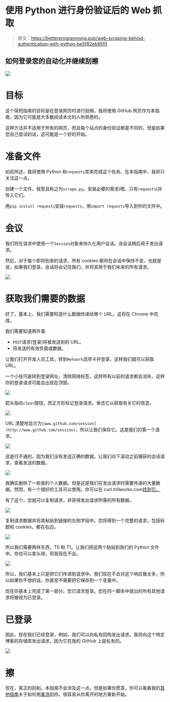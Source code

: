 # 使用 Python 进行身份验证后的 Web 抓取

> 原文：<https://betterprogramming.pub/web-scraping-behind-authentication-with-python-be5f82eb85f0>

## 如何登录您的自动化并继续刮擦

![](img/fcaff726dc7759513c74aa9eaa8c9246.png)

# 目标

这个简短指南的目标是在登录网页时进行刮擦。我将使用 GitHub 网页作为本指南，因为它可能是大多数阅读本文的人所熟悉的。

这种方法并不适用于所有的网页，而且每个站点的身份验证都是不同的，但是如果您自己尝试的话，这可能是一个好的开始。

# 准备文件

如前所述，我将使用 Python 和`requests`库来完成这个任务。在本指南中，我将只关注这一点。

创建一个文件，我暂且称之为`scrape.py`。安装必要的需求(嗯，只有`requests`)并导入它们。

用`pip install requests`安装`requests`，用`import requests`导入到你的文件中。

# 会议

我们将在请求中使用一个`Session`对象来持久化用户会话。该会话稍后用于发出请求。

然后，对于每个即将到来的请求，所有 cookies 都将在会话中保持不变。也就是说，如果我们登录，会话将会记住我们，并将其用于我们未来的所有请求。

![](img/0b6fce4015106370b28a856dcf108925.png)

# 获取我们需要的数据

好了，基本上，我们需要知道什么数据传递给哪个 URL。这将在 Chrome 中完成。

我们需要知道两件事:

*   `POST`请求(登录)将被发送到的 URL。
*   将发送的有效负载或数据。

让我们打开开发人员工具，转到`Network`选项卡并登录，这样我们就可以获取 URL。

一个小技巧是转到登录网址，清除网络标签，这样所有以前的请求都会消失，这样你的登录请求可能会出现在顶部。

![](img/ea8c201db1f0584fee5fd4813e0e391f.png)

箭头指向`clear`按钮，而正方形标记登录请求。单击它以获取有关它的信息。

![](img/8d27ca7245c697cabf4e9a23b3b6ba48.png)

URL 清楚地显示为`[www.github.com/session](http://www.github.com/session)`，所以让我们保存它。这是我们的第一个请求。

![](img/1d8f6668715aff0f5d77429d0170dc18.png)

这是行不通的，因为我们没有发送正确的数据。让我们向下滚动之前捕获的会话请求，查看发送的数据。

![](img/1f7bb6c0d6f82119e32359a4c5ba3a18.png)

我确实删除了一些我的个人数据。但是这是我们在发出请求时需要传递的大量数据。然而，有一个很好的工具可以使用。你可以在 curl.trillworks.com[找到它。](https://curl.trillworks.com/)

有了这个，您就可以复制请求，并获得发出请求所需的所有数据。

![](img/7673643cb67a0878cb1d36e23ce1340b.png)

复制请求数据并将其粘贴到链接的左侧字段中。您将得到一个完整的请求，包括标题和 cookies，都在右边。

![](img/befcf8cd5b9a12b1c44e3078aa69a9fc.png)

所以我们需要两样东西，T0 和 T1。让我们把这两个粘贴到我们的 Python 文件中。你也可以拿头球，但我现在不会。

![](img/d4edf3d81b921069bcc397f5a8423ec1.png)

所以，我们基本上只是把它们传递到请求中。我们现在不会对这个响应做太多，所以如果你不想的话，你甚至不需要把它保存到一个变量中。

现在你基本上完成了第一部分。您已请求登录。您在同一脚本中提出的所有其他请求将被视为已登录。

# 已登录

因此，现在我们已经登录，例如，我们可以向私有回购发出请求。我将向这个特定博客的存储库发出请求，因为它在我的 GitHub 上是私有的。

![](img/573256a16260da5c716d6ecf486cced5.png)

# 擦

现在，真正的刮削。本指南不会涉及这一点。但是如果你愿意，你可以看看我的[其他指南](https://www.banjocode.com/web-scraping/)关于如何用[美汤](https://www.crummy.com/software/BeautifulSoup/doc)刮痧。很容易从你离开的地方重新开始。